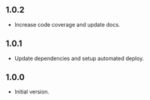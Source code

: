 ## 1.0.2

- Increase code coverage and update docs.

## 1.0.1

- Update dependencies and setup automated deploy.

## 1.0.0

- Initial version.
